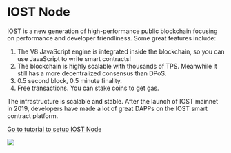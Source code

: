 # IOST Node

IOST is a new generation of high-performance public blockchain focusing on performance and developer friendliness. Some great features include:

1. The V8 JavaScript engine is integrated inside the blockchain, so you can use JavaScript to write smart contracts!
2. The blockchain is highly scalable with thousands of TPS. Meanwhile it still has a more decentralized consensus than DPoS.
3. 0.5 second block, 0.5 minute finality.
4. Free transactions. You can stake coins to get gas.

The infrastructure is scalable and stable. After the launch of IOST mainnet in 2019, developers have made a lot of great DAPPs on the IOST smart contract platform.

​[Go to tutorial to setup IOST Node](https://app.gitbook.com/@ankr/s/docs/\~/drafts/-MLOt7I2wYgU97eiPwiL/staking-nodes/iost-node/tutorial)​

![](https://gblobscdn.gitbook.com/assets%2F-MF6NYa65t3TUvQZ0zRX%2F-MLOsQC8CEK3h5RAmSyq%2F-MLOsjkt4nuN9PnhxEf5%2Fimage.png?alt=media\&token=20974126-303b-43a6-b026-946f6a39f75f)
